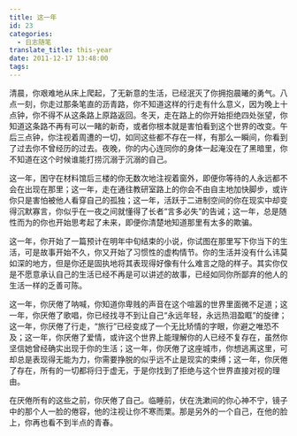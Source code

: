 ```yaml
---
title: 这一年
id: 23
categories:
  - 日志随笔
translate_title: this-year
date: 2011-12-17 13:48:00
tags:
---
```


清晨，你艰难地从床上爬起，了无新意的生活，已经泯灭了你拥抱晨曦的勇气。八点一刻，你走过那条笔直的沥青路，你不知道这样的行走有什么意义，因为晚上十点钟，你不得不从这条路上原路返回。冬天，走在路上的你开始拒绝四处张望，你知道这条路不再有可以一睹的新奇，或者你根本就是害怕看到这个世界的改变。午后三点钟，你注视着周遭的一切，如同这些都不存在一样，有那么一瞬间，你看到了过去你不曾经历的过去。夜晚，你的内心连同你的身体一起淹没在了黑暗里，你不知道在这个时候谁能打捞沉溺于沉溺的自己。

这一年，困守在材料馆后三楼的你无数次地注视着窗外，即便你等待的人永远都不会在出现在那里；这一年，走在通往教研室路上的你会不由自主地加快脚步，或许你只是害怕被他人看穿自己的孤独；这一年，活跃于二进制空间的你在现实中却变得沉默寡言，你似乎在一夜之间就懂得了长者“言多必失”的告诫；这一年，总是随性而为的你也开始思考起了未来，即便你清楚地知道那里有太多的欺骗。

这一年，你开始了一篇预计在明年中旬结束的小说，你试图在那里写下你当下的生活，可是故事开始不久，你又开始了习惯性的虚构情节。你的生活并没有什么讳莫如深的地方，但是你还是固执地将其表现得好像有什么难言之隐的样子。其实你仅是不愿意承认自己的生活已经不再是可以讲述的故事，已经如同你所鄙弃的他人的生活一样的乏善可陈。

这一年，你厌倦了呐喊，你知道你卑贱的声音在这个喧嚣的世界里面微不足道；这一年，你厌倦了歌唱，你已经找寻不到让自己“永远年轻，永远热泪盈眶”的旋律；这一年，你厌倦了行走，“旅行”已经变成了一个无比矫情的字眼，你避之唯恐不及；这一年，你厌倦了爱情，或许这个世界上能理解你的人已经不复存在，虽然你坚信她曾经确实出现于你的生活；这一年，你厌倦了这座城市，你想逃离这里，可却总是表现得无能为力，你需要挣脱的似乎远不止是现实的束缚；这一年，你厌倦了存在，所有的一切都将归于虚无，于是你找到了拒绝与这个世界直接对视的理由。

在厌倦所有的这些之前，你厌倦了自己。临睡前，伏在洗漱间的你心神不宁，镜子中的那个人一脸的倦容，他的注视让你不寒而栗。那是另外的一个自己，在他的脸上，你再也看不到半点的青春。